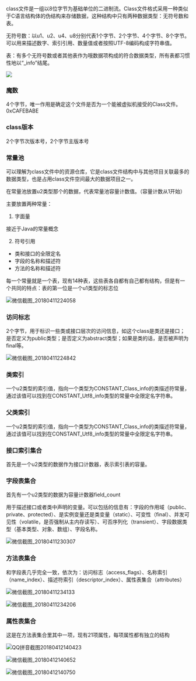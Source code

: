 class文件是一组以8位字节为基础单位的二进制流。Class文件格式采用一种类似于C语言结构体的伪结构来存储数据，这种结构中只有两种数据类型：无符号数和表。

无符号数：以u1、u2、u4、u8分别代表1个字节、2个字节、4个字节、8个字节。可以用来描述数字、索引引用、数量值或者按照UTF-8编码构成字符串值。

表：有多个无符号数或者其他表作为哦数据项构成的符合数据类型，所有表都习惯性地以“_info”结尾。

![](微信截图_20180411214801.png)

### 魔数

4个字节，唯一作用是确定这个文件是否为一个能被虚拟机接受的Class文件。0xCAFEBABE

### class版本

2个字节次版本号，2个字节主版本号

### 常量池

可以理解为class文件中的资源仓库，它是class文件结构中与其他项目关联最多的数据类型，也是占用class文件空间最大的数据项目之一。

在常量池放置u2类型那个的数据，代表常量池容量计数值。（容量计数从1开始）

主要放置两种常量：

1. 字面量

接近于Java的常量概念

2. 符号引用

- 类和接口的全限定名
- 字段的名称和描述符
- 方法的名称和描述符

每一个常量就是一个表，现有14种表，这些表各自都有自己都有结构，但是有一个共同的特点：表的第一位是一个u1类型的标志位

![微信截图_20180411224058](微信截图_20180411224058.png)

### 访问标志

2个字节，用于标识一些类或接口层次的访问信息，如这个class是类还是接口；是否定义为public类型；是否定义为abstract类型；如果是类的话，是否被声明为final等。

![微信截图_20180411224842](微信截图_20180411224842.png)

### 类索引

一个u2类型的索引值，指向一个类型为CONSTANT_Class_info的类描述符常量，通过该值可以找到在CONSTANT_Utf8_info类型的常量中全限定名字符串。

### 父类索引

一个u2类型的索引值，指向一个类型为CONSTANT_Class_info的类描述符常量，通过该值可以找到在CONSTANT_Utf8_info类型的常量中全限定名字符串。

### 接口索引集合

首先是一个u2类型的数据作为接口计数器，表示索引表的容量。

### 字段表集合

首先有一个u2类型的数据为容量计数器field_count

用于描述接口或者类中声明的变量。可以包括的信息有：字段的作用域（public、private、protected）、是实例变量还是类变量（static）、可变性（final）、并发可见性（volatile，是否强制从主内存读写）、可否序列化（transient）、字段数据类型（基本类型、对象、数组）、字段名称。

![微信截图_20180411230307](微信截图_20180411230307.png)

### 方法表集合

和字段表几乎完全一致，依次为：访问标志（access_flags）、名称索引（name_index）、描述符索引（descriptor_index）、属性表集合（attributes）

![微信截图_20180411234133](微信截图_20180411234133.png)

![微信截图_20180411234206](微信截图_20180411234206.png)

### 属性表集合

这是在方法表集合里其中一项，现有21项属性，每项属性都有独立的结构

![QQ拼音截图20180412140423](QQ拼音截图20180412140423.png)

![微信截图_20180412140652](微信截图_20180412140652.png)

![微信截图_20180412140750](微信截图_20180412140750.png)

